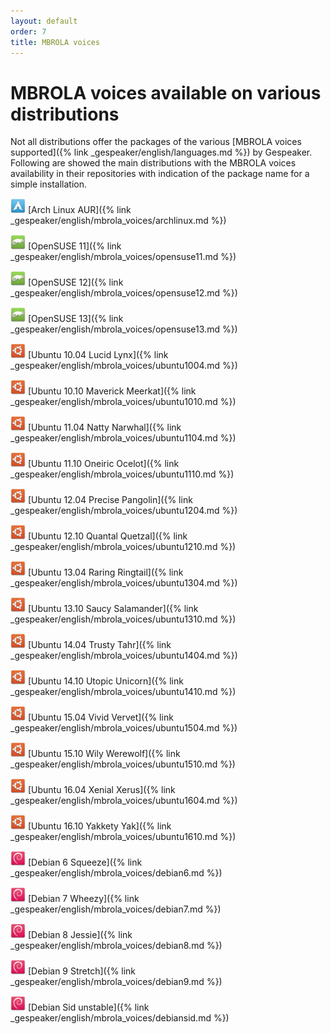 ```yaml
---
layout: default
order: 7
title: MBROLA voices
---
```

# MBROLA voices available on various distributions

Not all distributions offer the packages of the various 
[MBROLA voices supported]({% link _gespeaker/english/languages.md %})
by Gespeaker.
Following are showed the main distributions with the MBROLA voices availability
in their repositories with indication of the package name for a simple
installation.

![Arch Linux](/theme/images/archlinux-24.png) [Arch Linux AUR]({% link _gespeaker/english/mbrola_voices/archlinux.md %})

![OpenSUSE](/theme/images/opensuse-24.png) [OpenSUSE 11]({% link _gespeaker/english/mbrola_voices/opensuse11.md %})

![OpenSUSE](/theme/images/opensuse-24.png) [OpenSUSE 12]({% link _gespeaker/english/mbrola_voices/opensuse12.md %})

![OpenSUSE](/theme/images/opensuse-24.png) [OpenSUSE 13]({% link _gespeaker/english/mbrola_voices/opensuse13.md %})

![Ubuntu](/theme/images/ubuntu-24.png) [Ubuntu 10.04 Lucid Lynx]({% link _gespeaker/english/mbrola_voices/ubuntu1004.md %})

![Ubuntu](/theme/images/ubuntu-24.png) [Ubuntu 10.10 Maverick Meerkat]({% link _gespeaker/english/mbrola_voices/ubuntu1010.md %})

![Ubuntu](/theme/images/ubuntu-24.png) [Ubuntu 11.04 Natty Narwhal]({% link _gespeaker/english/mbrola_voices/ubuntu1104.md %})

![Ubuntu](/theme/images/ubuntu-24.png) [Ubuntu 11.10 Oneiric Ocelot]({% link _gespeaker/english/mbrola_voices/ubuntu1110.md %})

![Ubuntu](/theme/images/ubuntu-24.png) [Ubuntu 12.04 Precise Pangolin]({% link _gespeaker/english/mbrola_voices/ubuntu1204.md %})

![Ubuntu](/theme/images/ubuntu-24.png) [Ubuntu 12.10 Quantal Quetzal]({% link _gespeaker/english/mbrola_voices/ubuntu1210.md %})

![Ubuntu](/theme/images/ubuntu-24.png) [Ubuntu 13.04 Raring Ringtail]({% link _gespeaker/english/mbrola_voices/ubuntu1304.md %})

![Ubuntu](/theme/images/ubuntu-24.png) [Ubuntu 13.10 Saucy Salamander]({% link _gespeaker/english/mbrola_voices/ubuntu1310.md %})

![Ubuntu](/theme/images/ubuntu-24.png) [Ubuntu 14.04 Trusty Tahr]({% link _gespeaker/english/mbrola_voices/ubuntu1404.md %})

![Ubuntu](/theme/images/ubuntu-24.png) [Ubuntu 14.10 Utopic Unicorn]({% link _gespeaker/english/mbrola_voices/ubuntu1410.md %})

![Ubuntu](/theme/images/ubuntu-24.png) [Ubuntu 15.04 Vivid Vervet]({% link _gespeaker/english/mbrola_voices/ubuntu1504.md %})

![Ubuntu](/theme/images/ubuntu-24.png) [Ubuntu 15.10 Wily Werewolf]({% link _gespeaker/english/mbrola_voices/ubuntu1510.md %})

![Ubuntu](/theme/images/ubuntu-24.png) [Ubuntu 16.04 Xenial Xerus]({% link _gespeaker/english/mbrola_voices/ubuntu1604.md %})

![Ubuntu](/theme/images/ubuntu-24.png) [Ubuntu 16.10 Yakkety Yak]({% link _gespeaker/english/mbrola_voices/ubuntu1610.md %})

![Debian](/theme/images/debian-24.png) [Debian 6 Squeeze]({% link _gespeaker/english/mbrola_voices/debian6.md %})

![Debian](/theme/images/debian-24.png) [Debian 7 Wheezy]({% link _gespeaker/english/mbrola_voices/debian7.md %})

![Debian](/theme/images/debian-24.png) [Debian 8 Jessie]({% link _gespeaker/english/mbrola_voices/debian8.md %})

![Debian](/theme/images/debian-24.png) [Debian 9 Stretch]({% link _gespeaker/english/mbrola_voices/debian9.md %})

![Debian](/theme/images/debian-24.png) [Debian Sid unstable]({% link _gespeaker/english/mbrola_voices/debiansid.md %})